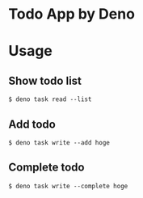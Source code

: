 # Todo App by Deno

# Usage

## Show todo list

```shell
$ deno task read --list
```

## Add todo

```shell
$ deno task write --add hoge
```

## Complete todo

```shell
$ deno task write --complete hoge
```